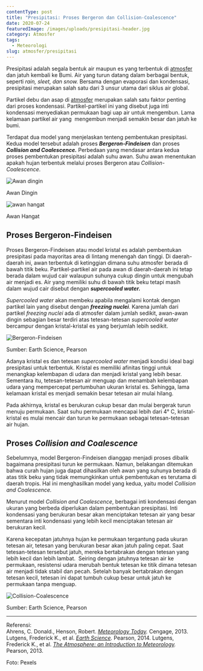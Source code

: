```yaml
---
contentType: post
title: "Presipitasi: Proses Bergeron dan Collision-Coalescence"
date: 2020-07-24
featuredImage: /images/uploads/presipitasi-header.jpg
category: Atmosfer
tags:
  - Meteorologi
slug: atmosfer/presipitasi
---
```


Presipitasi adalah segala bentuk air maupun es yang terbentuk di [atmosfer](https://supergeografi.com/geografi/struktur-dan-komposisi-atmosfer/) dan jatuh kembali ke Bumi. Air yang turun datang dalam berbagai bentuk, seperti _rain, sleet, dan snow._ Bersama dengan evaporasi dan kondensasi, presipitasi merupakan salah satu dari 3 unsur utama dari siklus air global.

Partikel debu dan asap di [atmosfer](https://supergeografi.com/geografi/struktur-dan-komposisi-atmosfer/) merupakan salah satu faktor penting dari proses kondensasi. Partikel-partikel ini yang disebut juga inti kondensasi menyediakan permukaan bagi uap air untuk mengembun. Lama kelamaan partikel air yang  mengembun menjadi semakin besar dan jatuh ke bumi.

Terdapat dua model yang menjelaskan tenteng pembentukan presipitasi. Kedua model tersebut adalah proses **_Bergeron-Findeisen_** dan proses **_Collision and Coalescence._** Perbedaan yang mendasar antara kedua proses pembentukan presipitasi adalah suhu awan. Suhu awan menentukan apakah hujan terbentuk melalui proses Bergeron atau _Collision-Coalescence_.

![Awan dingin](images/uploads/image-28.jpeg)

Awan Dingin

![awan hangat](images/uploads/image-29.jpeg)

Awan Hangat

## Proses Bergeron-Findeisen

Proses Bergeron-Findeisen atau model kristal es adalah pembentukan presipitasi pada mayoritas area di lintang menengah dan tinggi. Di daerah-daerah ini, awan terbentuk di ketinggian dimana suhu atmosfer berada di bawah titik beku. Partikel-partikel air pada awan di daerah-daerah ini tetap berada dalam wujud cair walaupun suhunya cukup dingin untuk mengubah air menjadi es. Air yang memiliki suhu di bawah titik beku tetapi masih dalam wujud cair disebut dengan **_supercooled water._**

_Supercooled water_ akan membeku apabila mengalami kontak dengan partikel lain yang disebut dengan **_freezing nuclei_**. Karena jumlah dari partikel _freezing nuclei_ ada di atmosfer dalam jumlah sedikit, awan-awan dingin sebagian besar terdiri atas tetesan-tetesan _supercooled water_ bercampur dengan kristal-kristal es yang berjumlah lebih sedikit.

![Bergeron-Findeisen](images/uploads/image-22.png)

Sumber: Earth Science, Pearson

Adanya kristal es dan tetesan _supercooled water_ menjadi kondisi ideal bagi presipitasi untuk terbentuk. Kristal es memiliki afinitas tinggi untuk menangkap kelembapan di udara dan menjadi kristal yang lebih besar. Sementara itu, tetesan-tetesan air menguap dan menambah kelembapan udara yang mempercepat pertumbuhan ukuran kristal es. Sehingga, lama kelamaan kristal es menjadi semakin besar tetesan air mulai hilang.

Pada akhirnya, kristal es berukuran cukup besar dan mulai bergerak turun menuju permukaan. Saat suhu permukaan mencapai lebih dari 4° C, kristal-kristal es mulai mencair dan turun ke permukaan sebagai tetesan-tetesan air hujan.

## Proses _Collision and Coalescence_

Sebelumnya, model Bergeron-Findeisen dianggap menjadi proses dibalik bagaimana presipitasi turun ke permukaan. Namun, belakangan ditemukan bahwa curah hujan juga dapat dihasilkan oleh awan yang suhunya berada di atas titik beku yang tidak memungkinkan untuk pembentukan es terutama di daerah tropis. Hal ini menghasilkan model yang kedua, yaitu model _Collision and Coalescence._

Menurut model _Collision and Coalescence_, berbagai inti kondensasi dengan ukuran yang berbeda diperlukan dalam pembentukan presipitasi. Inti kondensasi yang berukuran besar akan menciptakan tetesan air yang besar sementara inti kondensasi yang lebih kecil menciptakan tetesan air berukuran kecil.

Karena kecepatan jatuhnya hujan ke permukaan tergantung pada ukuran tetesan air, tetesan yang berukuran besar akan jatuh paling cepat. Saat tetesan-tetesan tersebut jatuh, mereka bertabrakan dengan tetesan yang lebih kecil dan lebih lambat.  Seiring dengan jatuhnya tetesan air ke permukaan, resistensi udara merubah bentuk tetesan ke titik dimana tetesan air menjadi tidak stabil dan pecah. Setelah banyak bertabrakan dengan tetesan kecil, tetesan ini dapat tumbuh cukup besar untuk jatuh ke permukaan tanpa menguap.

![Collision-Coalescence](images/uploads/image-23-1024x640.png)

Sumber: Earth Science, Pearson

* * *

Referensi:  
Ahrens, C. Donald., Henson, Robert. [_Meteorology Today_](https://amzn.to/30NAZPI)_._ Cengage, 2013. 
Lutgens, Frederick K., et al. [_Earth Science_](https://amzn.to/2XtZJJo)_._ Pearson, 2014. 
Lutgens, Frederick K., et al. [_The Atmosphere: an Introduction to Meteorology_](https://amzn.to/2EcZ897)_._ Pearson, 2013.

Foto: Pexels
